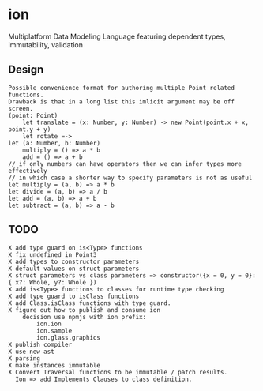 # ion
Multiplatform Data Modeling Language featuring dependent types, immutability, validation

## Design

    Possible convenience format for authoring multiple Point related functions.
    Drawback is that in a long list this imlicit argument may be off screen.
    (point: Point)
        let translate = (x: Number, y: Number) -> new Point(point.x + x, point.y + y)
        let rotate =->
    let (a: Number, b: Number)
        multiply = () => a * b
        add = () => a + b
    // if only numbers can have operators then we can infer types more effectively
    // in which case a shorter way to specify parameters is not as useful
    let multiply = (a, b) => a * b
    let divide = (a, b) => a / b
    let add = (a, b) => a + b
    let subtract = (a, b) => a - b

## TODO
    X add type guard on is<Type> functions
    X fix undefined in Point3
    X add types to constructor parameters
    X default values on struct parameters
    X struct parameters vs class parameters => constructor({x = 0, y = 0}: { x?: Whole, y?: Whole })
    X add is<Type> functions to classes for runtime type checking
    X add type guard to isClass functions
    X add Class.isClass functions with type guard.
    X figure out how to publish and consume ion
        decision use npmjs with ion prefix:
            ion.ion
            ion.sample
            ion.glass.graphics
    X publish compiler
    X use new ast
    X parsing
    X make instances immutable
    X Convert Traversal functions to be immutable / patch results.
      Ion => add Implements Clauses to class definition.

